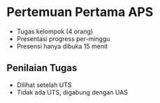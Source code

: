 # Pertemuan Pertama APS
* Tugas kelompok (4 orang)
* Presentasi progress per-minggu
* Presensi hanya dibuka 15 menit

## Penilaian Tugas
* Dilihat setelah UTS
* Tidak ada UTS, digabung dengan UAS
